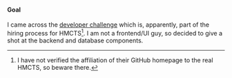 #### Goal 
I came across the [developer challenge](https://github.com/hmcts/dts-developer-challenge) which is, apparently, part of the hiring process for HMCTS[^1]. I am not a frontend/UI guy, so decided to give a shot at the backend and database components.










[^1]: I have not verified the affiliation of their GitHub homepage to the real HMCTS, so beware there.